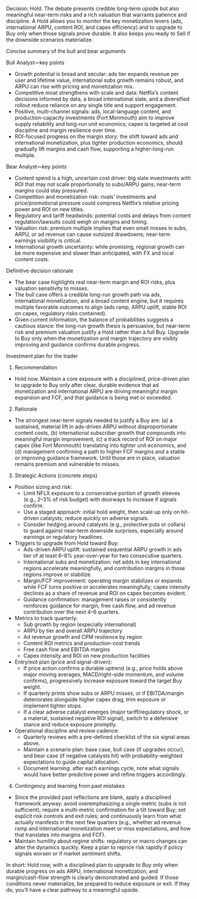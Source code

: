 Decision: Hold. The debate presents credible long-term upside but also meaningful near-term risks and a rich valuation that warrants patience and discipline. A Hold allows you to monitor the key monetization levers (ads, international ARPU, content ROI, and capex efficiency) and to upgrade to Buy only when those signals prove durable. It also keeps you ready to Sell if the downside scenarios materialize.

Concise summary of the bull and bear arguments

Bull Analyst—key points
- Growth potential is broad and secular: ads tier expands revenue per user and lifetime value, international subs growth remains robust, and ARPU can rise with pricing and monetization mix.
- Competitive moat strengthens with scale and data: Netflix’s content decisions informed by data, a broad international slate, and a diversified rollout reduce reliance on any single title and support engagement.
- Positive, multi-channel signals: ads, local-language content, and production-capacity investments (Fort Monmouth) aim to improve supply reliability and long-run unit economics; capex is targeted at cost discipline and margin resilience over time.
- ROI-focused progress on the margin story: the shift toward ads and international monetization, plus tighter production economics, should gradually lift margins and cash flow, supporting a higher-long-run multiple.

Bear Analyst—key points
- Content spend is a high, uncertain cost driver: big slate investments with ROI that may not scale proportionally to subs/ARPU gains; near-term margins could stay pressured.
- Competition and monetization risk: rivals’ investments and price/promotional pressure could compress Netflix’s relative pricing power and ROI on new titles.
- Regulatory and tariff headwinds: potential costs and delays from content regulation/lawsuits could weigh on margins and timing.
- Valuation risk: premium multiple implies that even small misses in subs, ARPU, or ad revenue can cause outsized drawdowns; near-term earnings visibility is critical.
- International growth uncertainty: while promising, regional growth can be more expensive and slower than anticipated, with FX and local content costs.

Definitive decision rationale
- The bear case highlights real near-term margin and ROI risks, plus valuation sensitivity to misses.
- The bull case offers a credible long-run growth path via ads, international monetization, and a broad content engine, but it requires multiple favorable outcomes to align (ads ramp, ARPU uplift, stable ROI on capex, regulatory risks contained).
- Given current information, the balance of probabilities suggests a cautious stance: the long-run growth thesis is persuasive, but near-term risk and premium valuation justify a Hold rather than a full Buy. Upgrade to Buy only when the monetization and margin trajectory are visibly improving and guidance confirms durable progress.

Investment plan for the trader

1) Recommendation
- Hold now. Maintain a core exposure with a disciplined, price-driven plan to upgrade to Buy only after clear, durable evidence that ad monetization and international ARPU are driving meaningful margin expansion and FCF, and that guidance is being met or exceeded.

2) Rationale
- The strongest near-term signals needed to justify a Buy are: (a) a sustained, material lift in ads-driven ARPU without disproportionate content costs, (b) international subscriber growth that compounds into meaningful margin improvement, (c) a track record of ROI on major capex (like Fort Monmouth) translating into tighter unit economics, and (d) management confirming a path to higher FCF margins and a stable or improving guidance framework. Until those are in place, valuation remains premium and vulnerable to misses.

3) Strategic Actions (concrete steps)
- Position sizing and risk:
  - Limit NFLX exposure to a conservative portion of growth sleeves (e.g., 2–3% of risk budget) with doorways to increase if signals confirm.
  - Use a staged approach: initial hold weight, then scale up only on hit-driven catalysts; reduce quickly on adverse signals.
  - Consider hedging around catalysts (e.g., protective puts or collars) to guard against near-term downside surprises, especially around earnings or regulatory headlines.
- Triggers to upgrade from Hold toward Buy:
  - Ads-driven ARPU uplift: sustained sequential ARPU growth in ads tier of at least 6–8% year-over-year for two consecutive quarters.
  - International subs and monetization: net adds in key international regions accelerate meaningfully, and contribution margins in those regions improve or stabilize.
  - Margin/FCF improvement: operating margin stabilizes or expands while FCF turns positive or accelerates meaningfully; capex intensity declines as a share of revenue and ROI on capex becomes evident.
  - Guidance confirmation: management raises or consistently reinforces guidance for margin, free cash flow, and ad revenue contribution over the next 4–6 quarters.
- Metrics to track quarterly:
  - Sub growth by region (especially international)
  - ARPU by tier and overall ARPU trajectory
  - Ad revenue growth and CPM resilience by region
  - Content ROI metrics and production-cost trends
  - Free cash flow and EBITDA margins
  - Capex intensity and ROI on new production facilities
- Entry/exit plan (price and signal-driven):
  - If price action confirms a durable uptrend (e.g., price holds above major moving averages, MACD/right–side momentum, and volume confirms), progressively increase exposure toward the target Buy weight.
  - If quarterly prints show subs or ARPU misses, or if EBITDA/margin deteriorates alongside higher capex drag, trim exposure or implement tighter stops.
  - If a clear adverse catalyst emerges (major tariff/regulatory shock, or a material, sustained negative ROI signal), switch to a defensive stance and reduce exposure promptly.
- Operational discipline and review cadence:
  - Quarterly reviews with a pre-defined checklist of the six signal areas above.
  - Maintain a scenario plan: base case, bull case (if upgrades occur), and bear case (if negative catalysts hit) with probability-weighted expectations to guide capital allocation.
  - Document learning: after each earnings cycle, note what signals would have better predictive power and refine triggers accordingly.

4) Contingency and learning from past mistakes
- Since the provided past reflections are blank, apply a disciplined framework anyway: avoid overemphasizing a single metric (subs is not sufficient); require a multi-metric confirmation for a tilt toward Buy; set explicit risk controls and exit rules; and continuously learn from what actually manifests in the next few quarters (e.g., whether ad revenue ramp and international monetization meet or miss expectations, and how that translates into margins and FCF).
- Maintain humility about regime shifts: regulatory or macro changes can alter the dynamics quickly. Keep a plan to reprice risk rapidly if policy signals worsen or if market sentiment shifts.

In short: Hold now, with a disciplined plan to upgrade to Buy only when durable progress on ads ARPU, international monetization, and margin/cash-flow strength is clearly demonstrated and guided. If those conditions never materialize, be prepared to reduce exposure or exit. If they do, you’ll have a clear pathway to a meaningful upside.